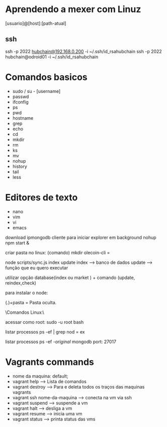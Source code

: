 # Aprendendo a mexer com Linuz

[usuario]@[host]:[path-atual]

## ssh
ssh -p 2022 hubchain@192.168.0.200 -i ~/.ssh/id_rsahubchain
ssh -p 2022 hubchain@odroid01 -i ~/.ssh/id_rsahubchain

# Comandos basicos

* sudo / su - [username]
* passwd
* ifconfig
* ps
* pwd
* hostname
* grep
* echo
* cd
* mkdir
* rm
* ks
* mv
* nohup
* history
* tail
* less

# Editores de texto

* nano
* vim
* vi
* emacs

download ipmongodb cliente
para iniciar explorer  em background 
nohup npm start &

criar pasta no linux:
(comando) mkdir
olecoin-cli = 

node scripts/sync.js index update
index --> banco de dados
update --> função que eu quero executar

utilizar  opção database(index ou market ) + comando (update, reindex,check)

para instalar o node:

(.)+pasta = Pasta oculta.

\\Comandos Linux:\\

acessar como root:
    sudo -u root bash

listar processos
    ps -ef | grep nod = ex

listar processos ps -ef
*-original*
mongodb port: 27017


# Vagrants commands

* nome da maquina: default;
* vagrant help -->  Lista de comandos
* vagrant destroy --> Para e deleta todos os traços das maquinas vagrants
* vagrant ssh nome-da-maquina --> conecta na vm via ssh
* vagrant suspend --> suspende a vm
* vagrant halt --> desliga a vm
* vagrant resume --> inicia uma vm
* vagrant status --> printa status das vms

